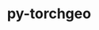 ---
title: "py-torchgeo"
layout: cache
categories: [package, develop-2024-01-28]
meta: {"versions": ["0.5.1"], "compilers": ["apple-clang@=15.0.0", "gcc@=11.3.0"], "oss": ["ubuntu22.04", "ventura"], "platforms": ["darwin", "linux"], "targets": ["aarch64", "x86_64_v3"], "stacks": ["ml-darwin-aarch64-mps", "ml-linux-x86_64-cpu", "ml-linux-x86_64-cuda", "root"], "num_specs": 3, "num_specs_by_stack": {"root": 3, "ml-darwin-aarch64-mps": 1, "ml-linux-x86_64-cuda": 1, "ml-linux-x86_64-cpu": 1}}
spec_details: [{"hash": "lnrjqb6qvdsspymhwqi4blaj6dlcrxu5", "compiler": "apple-clang@=15.0.0", "versions": ["0.5.1"], "os": "ventura", "platform": "darwin", "target": "aarch64", "variants": ["build_system=python_pip", "~datasets", "~docs", "~style", "~tests"], "stacks": ["root", "ml-darwin-aarch64-mps"], "size": "-", "tarball": "https://binaries.spack.io/releases/develop-2024-01-28/build_cache/darwin-ventura-aarch64/apple-clang-15.0.0/py-torchgeo-0.5.1/darwin-ventura-aarch64-apple-clang-15.0.0-py-torchgeo-0.5.1-lnrjqb6qvdsspymhwqi4blaj6dlcrxu5.spack"}, {"hash": "or6bz7wa3dcth2qumkscakxyk43efghi", "compiler": "gcc@=11.3.0", "versions": ["0.5.1"], "os": "ubuntu22.04", "platform": "linux", "target": "x86_64_v3", "variants": ["build_system=python_pip", "~datasets", "~docs", "~style", "~tests"], "stacks": ["ml-linux-x86_64-cuda", "root"], "size": "-", "tarball": "https://binaries.spack.io/releases/develop-2024-01-28/build_cache/linux-ubuntu22.04-x86_64_v3/gcc-11.3.0/py-torchgeo-0.5.1/linux-ubuntu22.04-x86_64_v3-gcc-11.3.0-py-torchgeo-0.5.1-or6bz7wa3dcth2qumkscakxyk43efghi.spack"}, {"hash": "tdur6h3h42zhapuysm4sgezhkfmz3qvg", "compiler": "gcc@=11.3.0", "versions": ["0.5.1"], "os": "ubuntu22.04", "platform": "linux", "target": "x86_64_v3", "variants": ["build_system=python_pip", "~datasets", "~docs", "~style", "~tests"], "stacks": ["root", "ml-linux-x86_64-cpu"], "size": "-", "tarball": "https://binaries.spack.io/releases/develop-2024-01-28/build_cache/linux-ubuntu22.04-x86_64_v3/gcc-11.3.0/py-torchgeo-0.5.1/linux-ubuntu22.04-x86_64_v3-gcc-11.3.0-py-torchgeo-0.5.1-tdur6h3h42zhapuysm4sgezhkfmz3qvg.spack"}]
---